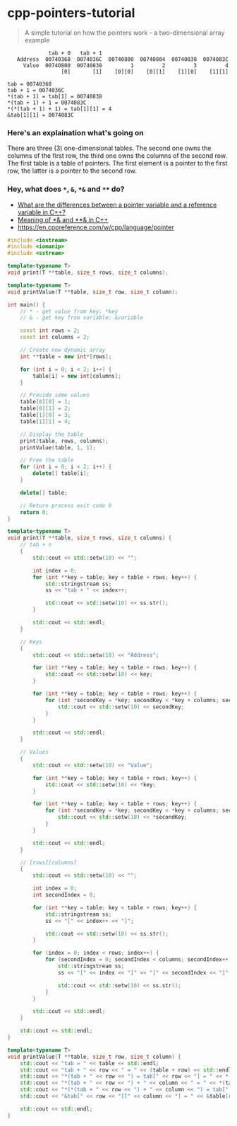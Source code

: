 # cpp-pointers-tutorial
> A simple tutorial on how the pointers work - a two-dimensional array example

```
             tab + 0   tab + 1
   Address  00740368  0074036C  00740800  00740804  00740838  0074083C
     Value  00740800  00740838         1         2         3         4
                 [0]       [1]    [0][0]    [0][1]    [1][0]    [1][1]

tab = 00740368
tab + 1 = 0074036C
*(tab + 1) = tab[1] = 00740838
*(tab + 1) + 1 = 0074083C
*(*(tab + 1) + 1) = tab[1][1] = 4
&tab[1][1] = 0074083C
```

### Here's an explaination what's going on

There are three (3) one-dimensional tables. The second one owns the columns of the first row, the third one owns the columns of the second row. The first table is a table of pointers. The first element is a pointer to the first row, the latter is a pointer to the second row.

### Hey, what does `*`, `&`, `*&` and `**` do?

- [What are the differences between a pointer variable and a reference variable in C++?](https://stackoverflow.com/questions/57483/what-are-the-differences-between-a-pointer-variable-and-a-reference-variable-in)
- [Meaning of *& and **& in C++](https://stackoverflow.com/questions/5789806/meaning-of-and-in-c)
- https://en.cppreference.com/w/cpp/language/pointer

```cpp
#include <iostream>
#include <iomanip>
#include <sstream>

template<typename T>
void print(T **table, size_t rows, size_t columns);

template<typename T>
void printValue(T **table, size_t row, size_t column);

int main() {
    // * - get value from key: *key
    // & - get key from variable: &variable

    const int rows = 2;
    const int columns = 2;

    // Create new dynamic array
    int **table = new int*[rows];

    for (int i = 0; i < 2; i++) {
        table[i] = new int[columns];
    }

    // Provide some values
    table[0][0] = 1;
    table[0][1] = 2;
    table[1][0] = 3;
    table[1][1] = 4;

    // Display the table
    print(table, rows, columns);
    printValue(table, 1, 1);

    // Free the table
    for (int i = 0; i < 2; i++) {
        delete[] table[i];
    }

    delete[] table;

    // Return process exit code 0
    return 0;
}

template<typename T>
void print(T **table, size_t rows, size_t columns) {
    // tab + n
    {
        std::cout << std::setw(10) << "";

        int index = 0;
        for (int **key = table; key < table + rows; key++) {
            std::stringstream ss;
            ss << "tab + " << index++;

            std::cout << std::setw(10) << ss.str();
        }

        std::cout << std::endl;
    }

    // Keys
    {
        std::cout << std::setw(10) << "Address";

        for (int **key = table; key < table + rows; key++) {
            std::cout << std::setw(10) << key;
        }

        for (int **key = table; key < table + rows; key++) {
            for (int *secondKey = *key; secondKey < *key + columns; secondKey++) {
                std::cout << std::setw(10) << secondKey;
            }
        }

        std::cout << std::endl;
    }

    // Values
    {
        std::cout << std::setw(10) << "Value";

        for (int **key = table; key < table + rows; key++) {
            std::cout << std::setw(10) << *key;
        }

        for (int **key = table; key < table + rows; key++) {
            for (int *secondKey = *key; secondKey < *key + columns; secondKey++) {
                std::cout << std::setw(10) << *secondKey;
            }
        }

        std::cout << std::endl;
    }

    // [rows][columns]
    {
        std::cout << std::setw(10) << "";

        int index = 0;
        int secondIndex = 0;

        for (int **key = table; key < table + rows; key++) {
            std::stringstream ss;
            ss << "[" << index++ << "]";

            std::cout << std::setw(10) << ss.str();
        }

        for (index = 0; index < rows; index++) {
            for (secondIndex = 0; secondIndex < columns; secondIndex++) {
                std::stringstream ss;
                ss << "[" << index << "]" << "[" << secondIndex << "]";

                std::cout << std::setw(10) << ss.str();
            }
        }

        std::cout << std::endl;
    }

    std::cout << std::endl;
}

template<typename T>
void printValue(T **table, size_t row, size_t column) {
    std::cout << "tab = " << table << std::endl;
    std::cout << "tab + " << row << " = " << (table + row) << std::endl;
    std::cout << "*(tab + " << row << ") = tab[" << row << "] = " << *(table + row) << std::endl;
    std::cout << "*(tab + " << row << ") + " << column << " = " << *(table + row) + column << std::endl;
    std::cout << "*(*(tab + " << row << ") + " << column << ") = tab[" << row << "][" << column << "] = " << *(*(table + row) + column) << std::endl;
    std::cout << "&tab[" << row << "][" << column << "] = " << &table[row][column] << std::endl;

    std::cout << std::endl;
}
```

